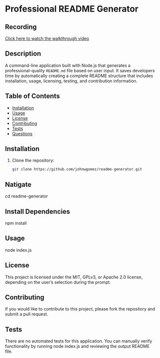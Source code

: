 # Professional README Generator

## Recording
[Click here to watch the walkthrough video](https://app.screencastify.com/v2/watch/4DTuKK99EfKdy7gL6RgR)
## Description
A command-line application built with Node.js that generates a professional-quality `README.md` file based on user input. It saves developers time by automatically creating a complete README structure that includes installation, usage, licensing, testing, and contribution information.

## Table of Contents
- [Installation](#installation)
- [Usage](#usage)
- [License](#license)
- [Contributing](#contributing)
- [Tests](#tests)
- [Questions](#questions)

## Installation
1. Clone the repository:
   ```bash
   git clone https://github.com/johnwgomez/readme-generator.git

## Natigate
cd readme-generator

## Install Dependencies
npm install

## Usage
node index.js

## License

This project is licensed under the MIT, GPLv3, or Apache 2.0 license, depending on the user’s selection during the prompt.

## Contributing

If you would like to contribute to this project, please fork the repository and submit a pull request.

## Tests

There are no automated tests for this application. You can manually verify functionality by running node index.js and reviewing the output README file.
